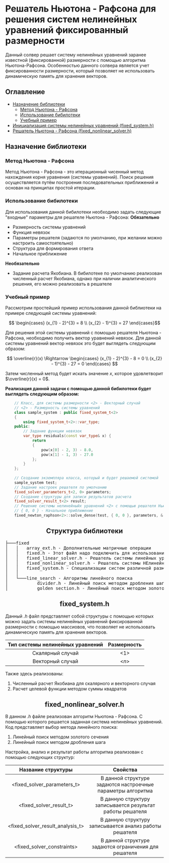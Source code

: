 # Решатель Ньютона - Рафсона для решения систем нелинейных уравнений фиксированный размерности

Данный солвер решает систему нелинейных уравнений заранее известной (фиксированной) размерности с помощью алгоритма Ньютона-Рафсона.
Особенностью данного солвера является учет фиксированности размерности, который позволяет не использовать динамическую память для хранения векторов.

## Оглавление
* [Назначение библиотеки](#Назначение-библиотеки)
  * [Метод Ньютона - Рафсона](#Метод-Ньютона---Рафсона)
  * [Использование бибилотеки](#Использование-бибилотеки)
  * [Учебный пример](#Учебный-пример)
* [Инициализация системы нелинейных уравнений (fixed_system.h)](#fixed_system.h)
* [Решатель Ньютона - Рафсона (fixed_nonlinear_solver.h)](#fixed_nonlinear_solver.h)


## Назначение библиотеки

### Метод Ньютона - Рафсона

Метод Ньютона - Рафсона - это итерационный чисенный метод нахождения корня уравнения (системы уравнений). Поиск решения осуществляется путём построения последовательных приближений и основан на принципах простой итерации.

### Использование бибилотеки

Для использования данной бибилотеки необходимо задать следующие "входные" параметры для решателе Ньютона - Рафсона:
**Обязательно**
* Размерность системы уравнений 
* Функция невязок
* Параметры решателя (задаются по умолчанию, при желании можно настроить самостоятельно)
* Структура для формирования ответа
* Начальное приближение

**Необязательно**
* Задание расчета Якобиана. В бибилотеке по умолчанию реализован численный расчет Якобиана, однако при наличии аналитического решения, его можно реализовать в решателе

### Учебный пример

Рассмотрим простейший пример использования данной библиотеки на примере следующей системы уравнений: 

```math
  \begin{cases}
    (x_{1} - 2)^{3} = 8 \\ (x_{2} - 1)^{3} = 27
  \end{cases}
```
Для решения этой системы уравнений с помощью решателя Ньютона - Рафсона, необходимо получить вектор уравнений невязок. Для данной системы уравнений вектор невязок это будет выглядеть следующим образом:
```math
  \overline{r}(x)
  \Rightarrow 
  \begin{cases}
    (x_{1} - 2)^{3} - 8 = 0 \\ (x_{2} - 1)^{3} - 27 = 0
  \end{cases} 
```
Затем численный метод будет искать значение $x$, которое удовлетворит $\overline{r}(x) = 0$.

**Реализация данной задачи с помощью данной бибилотеки будет выглядеть следующим образом:**

```C++
    // Класс, для системы размерности <2> - Векторный случай
    // <2> - Размерность системы уравнений
    class sample_system : public fixed_system_t<2>
    {
        using fixed_system_t<2>::var_type;
    public:
        // Задание функции невязок
        var_type residuals(const var_type& x) {
            return
            {
                pow(x[0] - 2, 3) - 8.0,
                pow(x[1] - 1, 3) - 27.0
            };
        }
    };
   
    // Создание экземпляра класса, который и будет решаемой системой
    sample_system test;
    // Задание настроек решателя по умолчанию
    fixed_solver_parameters_t<2, 0> parameters;
    // Создание структуры для записи результатов расчета
    fixed_solver_result_t<2> result;
    // Решение системы нелинейныйх уравнений <2> с помощью решателя Ньютона - Рафсона
    // { 0, 0 } - Начальное приближение
    fixed_newton_raphson<2>::solve_dense(test, { 0, 0 }, parameters, & result);
```

<div align="center">
</center><h2>Структура библиотеки</h2></center>
</div>

<pre>
├───fixed
│   │   array_ext.h - Дополнительные матричные операции
│   │   fixed.h - Этот файл надо подключить для использований функций библиотеки
│   │   fixed_linear_solver.h - Решатель системы линейных уравнений
│   │   fixed_nonlinear_solver.h - Решатель системы НЕлинейных уравнений
│   │   fixed_system.h - Специализации систем различной размерности
│   │
│   └───line_search - Алгоритмы линейного поиска
│           divider.h - Линейный поиск методом дробления шага
│           golden_section.h - Линейный поиск методом золотого сечения
</pre>

<div align="center">
</center><h2>fixed_system.h</h2></center>
</div>

Данный *.h* файл представляет собой структуры с помощью которых можно задать системы нелинейных уравнений фиксированной размерности с помощью массиовов, что позволяет не использовать динамическую память для хранения векторов.

<div align="center">
  
|Тип системы нелинейных уравнений|Размерность|
|:----:|:----------:|
|Скалярный случай|<1>|
|Векторный случай|<*n*>|

</div>

Также здесь реализованы:
1. Численный расчет Якобиана для скалярного и векторного случая 
2. Расчет целевой функции методом суммы квадратов 

<div align="center">
</center><h2>fixed_nonlinear_solver.h</h2></center>
</div>

В данном *.h* файле реализован алгоритм Ньютона - Рафсона. С помощью которого решается заданная система нелинейных уравнений. Код представляет выбор метода линейного поиска:
1. Линейный поиск методом золотого сечения 
2. Линейный поиск методом дробления шага 

Настройка, анализ и результат работы алгоритма реализован с помощью следующих структур:

<div align="center">
  
|Название структуры|Свойства|
|:----:|:----------:|
|<fixed_solver_parameters_t>|В данной структуре задаются настроечные параметры алгоритма|
|<fixed_solver_result_t>|В данную структуру записывается результат работы решателя|
|<fixed_solver_result_analysis_t>|В данную структуру записывается анализ работы решателя|
|<fixed_solver_constraints>|В данной структуре задаются ограничения для решателя|

</div>

